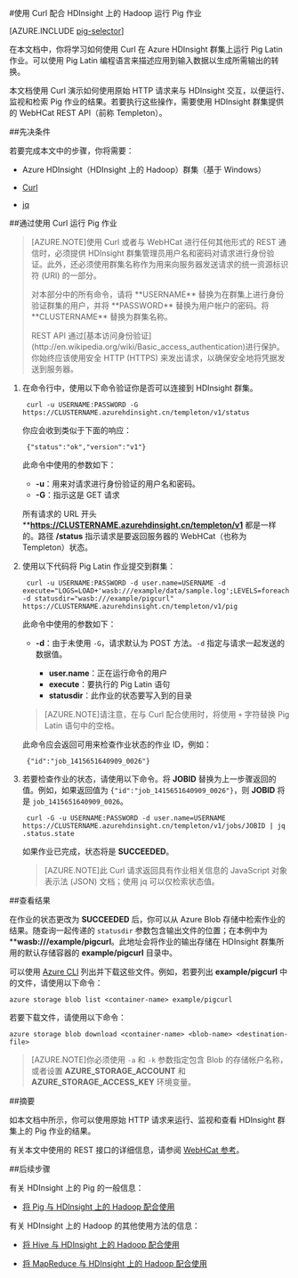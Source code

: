 <properties
   pageTitle="在 HDInsight 中将 Hadoop Pig 与 Curl 配合使用 | Azure"
   description="学习如何使用 Curl 在 Azure HDInsight 中的 Hadoop 群集上运行 Pig Latin 作业。"
   services="hdinsight"
   documentationCenter=""
   authors="Blackmist"
   manager="paulettm"
   editor="cgronlun"
	tags="azure-portal"/>

<tags
	ms.service="hdinsight"
	ms.date="01/08/2016"
	wacn.date="03/03/2016"/>

#使用 Curl 配合 HDInsight 上的 Hadoop 运行 Pig 作业

[AZURE.INCLUDE [pig-selector](../includes/hdinsight-selector-use-pig.md)]

在本文档中，你将学习如何使用 Curl 在 Azure HDInsight 群集上运行 Pig Latin 作业。可以使用 Pig Latin 编程语言来描述应用到输入数据以生成所需输出的转换。

本文档使用 Curl 演示如何使用原始 HTTP 请求来与 HDInsight 交互，以便运行、监视和检索 Pig 作业的结果。若要执行这些操作，需要使用 HDInsight 群集提供的 WebHCat REST API（前称 Templeton）。

##<a id="prereq"></a>先决条件

若要完成本文中的步骤，你将需要：

* Azure HDInsight（HDInsight 上的 Hadoop）群集（基于 Windows）

* [Curl](http://curl.haxx.se/)

* [jq](http://stedolan.github.io/jq/)

##<a id="curl"></a>通过使用 Curl 运行 Pig 作业

> [AZURE.NOTE]使用 Curl 或者与 WebHCat 进行任何其他形式的 REST 通信时，必须提供 HDInsight 群集管理员用户名和密码对请求进行身份验证。此外，还必须使用群集名称作为用来向服务器发送请求的统一资源标识符 (URI) 的一部分。
> <p>对本部分中的所有命令，请将 **USERNAME** 替换为在群集上进行身份验证群集的用户，并将 **PASSWORD** 替换为用户帐户的密码。将 **CLUSTERNAME** 替换为群集名称。
> <p>REST API 通过[基本访问身份验证](http://en.wikipedia.org/wiki/Basic_access_authentication)进行保护。你始终应该使用安全 HTTP (HTTPS) 来发出请求，以确保安全地将凭据发送到服务器。

1. 在命令行中，使用以下命令验证你是否可以连接到 HDInsight 群集。

        curl -u USERNAME:PASSWORD -G https://CLUSTERNAME.azurehdinsight.cn/templeton/v1/status

    你应会收到类似于下面的响应：

        {"status":"ok","version":"v1"}

    此命令中使用的参数如下：

    * **-u**：用来对请求进行身份验证的用户名和密码。
    * **-G**：指示这是 GET 请求

    所有请求的 URL 开头 ****https://CLUSTERNAME.azurehdinsight.cn/templeton/v1** 都是一样的。路径 **/status** 指示请求是要返回服务器的 WebHCat（也称为 Templeton）状态。

2. 使用以下代码将 Pig Latin 作业提交到群集：

        curl -u USERNAME:PASSWORD -d user.name=USERNAME -d execute="LOGS=LOAD+'wasb:///example/data/sample.log';LEVELS=foreach+LOGS+generate+REGEX_EXTRACT($0,'(TRACE|DEBUG|INFO|WARN|ERROR|FATAL)',1)+as+LOGLEVEL;FILTEREDLEVELS=FILTER+LEVELS+by+LOGLEVEL+is+not+null;GROUPEDLEVELS=GROUP+FILTEREDLEVELS+by+LOGLEVEL;FREQUENCIES=foreach+GROUPEDLEVELS+generate+group+as+LOGLEVEL,COUNT(FILTEREDLEVELS.LOGLEVEL)+as+count;RESULT=order+FREQUENCIES+by+COUNT+desc;DUMP+RESULT;" -d statusdir="wasb:///example/pigcurl" https://CLUSTERNAME.azurehdinsight.cn/templeton/v1/pig

    此命令中使用的参数如下：

    * **-d**：由于未使用 `-G`，请求默认为 POST 方法。`-d` 指定与请求一起发送的数据值。

        * **user.name**：正在运行命令的用户
        * **execute**：要执行的 Pig Latin 语句
        * **statusdir**：此作业的状态要写入到的目录

    > [AZURE.NOTE]请注意，在与 Curl 配合使用时，将使用 `+` 字符替换 Pig Latin 语句中的空格。

    此命令应会返回可用来检查作业状态的作业 ID，例如：

        {"id":"job_1415651640909_0026"}

3. 若要检查作业的状态，请使用以下命令。将 **JOBID** 替换为上一步骤返回的值。例如，如果返回值为 `{"id":"job_1415651640909_0026"}`，则 **JOBID** 将是 `job_1415651640909_0026`。

        curl -G -u USERNAME:PASSWORD -d user.name=USERNAME https://CLUSTERNAME.azurehdinsight.cn/templeton/v1/jobs/JOBID | jq .status.state

	如果作业已完成，状态将是 **SUCCEEDED**。

    > [AZURE.NOTE]此 Curl 请求返回具有作业相关信息的 JavaScript 对象表示法 (JSON) 文档；使用 jq 可以仅检索状态值。

##<a id="results"></a>查看结果

在作业的状态更改为 **SUCCEEDED** 后，你可以从 Azure Blob 存储中检索作业的结果。随查询一起传递的 `statusdir` 参数包含输出文件的位置；在本例中为 ****wasb:///example/pigcurl**。此地址会将作业的输出存储在 HDInsight 群集所用的默认存储容器的 **example/pigcurl** 目录中。

可以使用 [Azure CLI](/documentation/articles/xplat-cli-install) 列出并下载这些文件。例如，若要列出 **example/pigcurl** 中的文件，请使用以下命令：

	azure storage blob list <container-name> example/pigcurl

若要下载文件，请使用以下命令：

	azure storage blob download <container-name> <blob-name> <destination-file>

> [AZURE.NOTE]你必须使用 `-a` 和 `-k` 参数指定包含 Blob 的存储帐户名称，或者设置 **AZURE\_STORAGE\_ACCOUNT** 和 **AZURE\_STORAGE\_ACCESS\_KEY** 环境变量。

##<a id="summary"></a>摘要

如本文档中所示，你可以使用原始 HTTP 请求来运行、监视和查看 HDInsight 群集上的 Pig 作业的结果。

有关本文中使用的 REST 接口的详细信息，请参阅 [WebHCat 参考](https://cwiki.apache.org/confluence/display/Hive/WebHCat+Reference)。

##<a id="nextsteps"></a>后续步骤

有关 HDInsight 上的 Pig 的一般信息：

* [将 Pig 与 HDInsight 上的 Hadoop 配合使用](/documentation/articles/hdinsight-use-pig)

有关 HDInsight 上的 Hadoop 的其他使用方法的信息：

* [将 Hive 与 HDInsight 上的 Hadoop 配合使用](/documentation/articles/hdinsight-use-hive)

* [将 MapReduce 与 HDInsight 上的 Hadoop 配合使用](/documentation/articles/hdinsight-use-mapreduce)

<!---HONumber=Mooncake_1207_2015-->